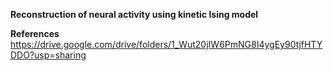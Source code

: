 **Reconstruction of neural activity using kinetic Ising model**


**References**
https://drive.google.com/drive/folders/1_Wut20jIW6PmNG8I4ygEy90tjfHTYDDO?usp=sharing
